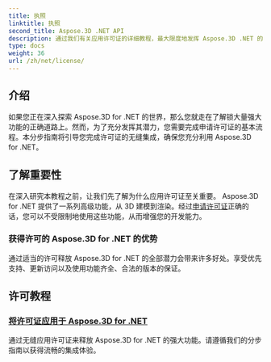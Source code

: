 ```yaml
---
title: 执照
linktitle: 执照
second_title: Aspose.3D .NET API
description: 通过我们有关应用许可证的详细教程，最大限度地发挥 Aspose.3D .NET 的潜力。确保无缝集成过程并释放其强大的功能。
type: docs
weight: 36
url: /zh/net/license/
---
```

## 介绍

如果您正在深入探索 Aspose.3D for .NET 的世界，那么您就走在了解锁大量强大功能的正确道路上。然而，为了充分发挥其潜力，您需要完成申请许可证的基本流程。本分步指南将引导您完成许可证的无缝集成，确保您充分利用 Aspose.3D for .NET。

## 了解重要性

在深入研究本教程之前，让我们先了解为什么应用许可证至关重要。 Aspose.3D for .NET 提供了一系列高级功能，从 3D 建模到渲染。经过[申请许可证](./apply-license/)正确的话，您可以不受限制地使用这些功能，从而增强您的开发能力。

### 获得许可的 Aspose.3D for .NET 的优势

通过适当的许可释放 Aspose.3D for .NET 的全部潜力会带来许多好处。享受优先支持、更新访问以及使用功能齐全、合法的版本的保证。

## 许可教程
### [将许可证应用于 Aspose.3D for .NET](./apply-license/)
通过无缝应用许可证来释放 Aspose.3D for .NET 的强大功能。请遵循我们的分步指南以获得流畅的集成体验。